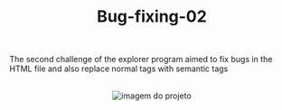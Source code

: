 <div align="center">
  <h1>Bug-fixing-02</h1>
</div>

<br>

<p>
  The second challenge of the explorer program aimed to fix bugs in the HTML file and also replace normal tags with semantic tags
</p>

<br>

<div align="center">
  <img src="https://user-images.githubusercontent.com/115190082/196046957-71750545-f772-4fb5-922b-d3ee5f05137d.png" alt="imagem do projeto" />
</div>
